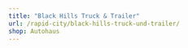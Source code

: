 ```yaml
---
title: "Black Hills Truck & Trailer"
url: /rapid-city/black-hills-truck-und-trailer/
shop: Autohaus
---
```

